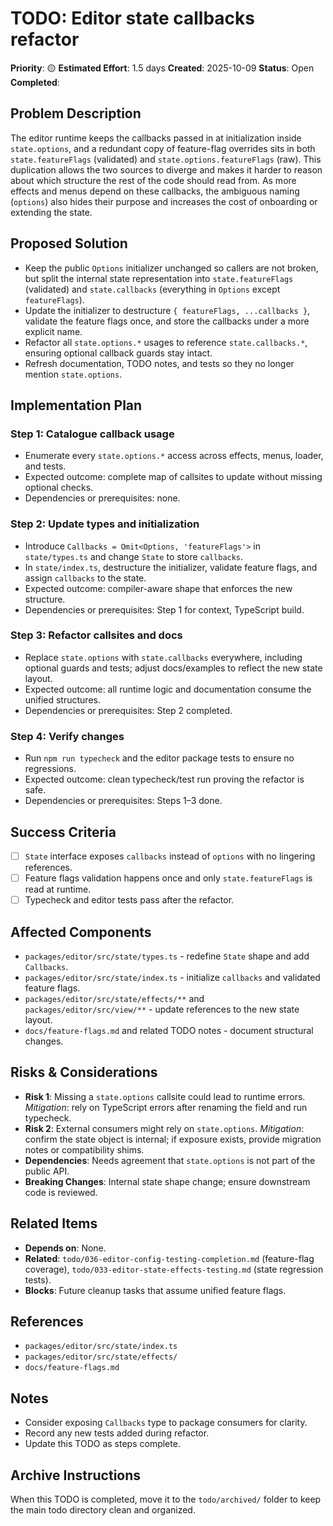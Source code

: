 # TODO: Editor state callbacks refactor

**Priority**: 🟡
**Estimated Effort**: 1.5 days
**Created**: 2025-10-09
**Status**: Open
**Completed**: 

## Problem Description

The editor runtime keeps the callbacks passed in at initialization inside `state.options`, and a redundant copy of feature-flag overrides sits in both `state.featureFlags` (validated) and `state.options.featureFlags` (raw). This duplication allows the two sources to diverge and makes it harder to reason about which structure the rest of the code should read from. As more effects and menus depend on these callbacks, the ambiguous naming (`options`) also hides their purpose and increases the cost of onboarding or extending the state.

## Proposed Solution

- Keep the public `Options` initializer unchanged so callers are not broken, but split the internal state representation into `state.featureFlags` (validated) and `state.callbacks` (everything in `Options` except `featureFlags`).
- Update the initializer to destructure `{ featureFlags, ...callbacks }`, validate the feature flags once, and store the callbacks under a more explicit name.
- Refactor all `state.options.*` usages to reference `state.callbacks.*`, ensuring optional callback guards stay intact.
- Refresh documentation, TODO notes, and tests so they no longer mention `state.options`.

## Implementation Plan

### Step 1: Catalogue callback usage
- Enumerate every `state.options.*` access across effects, menus, loader, and tests.
- Expected outcome: complete map of callsites to update without missing optional checks.
- Dependencies or prerequisites: none.

### Step 2: Update types and initialization
- Introduce `Callbacks = Omit<Options, 'featureFlags'>` in `state/types.ts` and change `State` to store `callbacks`.
- In `state/index.ts`, destructure the initializer, validate feature flags, and assign `callbacks` to the state.
- Expected outcome: compiler-aware shape that enforces the new structure.
- Dependencies or prerequisites: Step 1 for context, TypeScript build.

### Step 3: Refactor callsites and docs
- Replace `state.options` with `state.callbacks` everywhere, including optional guards and tests; adjust docs/examples to reflect the new state layout.
- Expected outcome: all runtime logic and documentation consume the unified structures.
- Dependencies or prerequisites: Step 2 completed.

### Step 4: Verify changes
- Run `npm run typecheck` and the editor package tests to ensure no regressions.
- Expected outcome: clean typecheck/test run proving the refactor is safe.
- Dependencies or prerequisites: Steps 1–3 done.

## Success Criteria

- [ ] `State` interface exposes `callbacks` instead of `options` with no lingering references.
- [ ] Feature flags validation happens once and only `state.featureFlags` is read at runtime.
- [ ] Typecheck and editor tests pass after the refactor.

## Affected Components

- `packages/editor/src/state/types.ts` - redefine `State` shape and add `Callbacks`.
- `packages/editor/src/state/index.ts` - initialize `callbacks` and validated feature flags.
- `packages/editor/src/state/effects/**` and `packages/editor/src/view/**` - update references to the new state layout.
- `docs/feature-flags.md` and related TODO notes - document structural changes.

## Risks & Considerations

- **Risk 1**: Missing a `state.options` callsite could lead to runtime errors. *Mitigation*: rely on TypeScript errors after renaming the field and run typecheck.
- **Risk 2**: External consumers might rely on `state.options`. *Mitigation*: confirm the state object is internal; if exposure exists, provide migration notes or compatibility shims.
- **Dependencies**: Needs agreement that `state.options` is not part of the public API.
- **Breaking Changes**: Internal state shape change; ensure downstream code is reviewed.

## Related Items

- **Depends on**: None.
- **Related**: `todo/036-editor-config-testing-completion.md` (feature-flag coverage), `todo/033-editor-state-effects-testing.md` (state regression tests).
- **Blocks**: Future cleanup tasks that assume unified feature flags.

## References

- `packages/editor/src/state/index.ts`
- `packages/editor/src/state/effects/`
- `docs/feature-flags.md`

## Notes

- Consider exposing `Callbacks` type to package consumers for clarity.
- Record any new tests added during refactor.
- Update this TODO as steps complete.

## Archive Instructions

When this TODO is completed, move it to the `todo/archived/` folder to keep the main todo directory clean and organized. 
